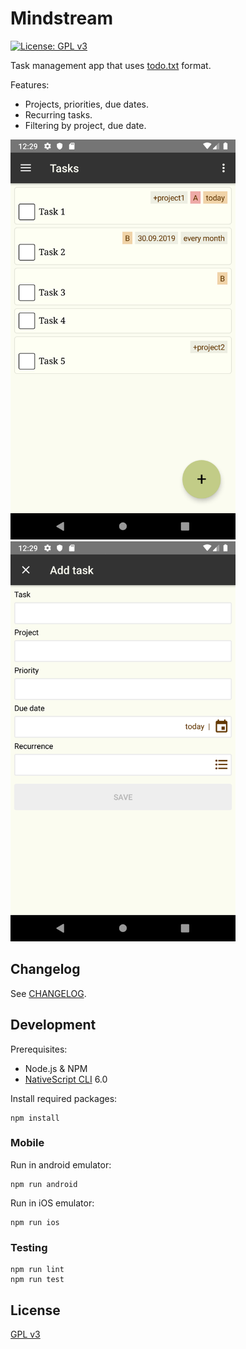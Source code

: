 # Mindstream

[![License: GPL v3](https://img.shields.io/github/license/xuhcc/beancount-mobile)](https://github.com/xuhcc/beancount-mobile/blob/HEAD/LICENSE)

Task management app that uses [todo.txt](http://todotxt.org/) format.

Features:

- Projects, priorities, due dates.
- Recurring tasks.
- Filtering by project, due date.

<img src="metadata/en-US/images/phoneScreenshots/screenshot_tasks.png" width="360"> <img src="metadata/en-US/images/phoneScreenshots/screenshot_add_task.png" width="360">

## Changelog

See [CHANGELOG](CHANGELOG.md).

## Development

Prerequisites:

* Node.js & NPM
* [NativeScript CLI](https://docs.nativescript.org/angular/start/quick-setup#step-2-install-the-nativescript-cli) 6.0

Install required packages:

```
npm install
```

### Mobile

Run in android emulator:

```
npm run android
```

Run in iOS emulator:

```
npm run ios
```

### Testing

```
npm run lint
npm run test
```

## License

[GPL v3](LICENSE)
